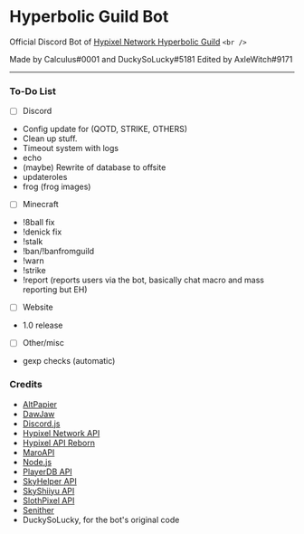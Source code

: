 # Hyperbolic Guild Bot

Official Discord Bot of [Hypixel Network Hyperbolic Guild](https://discord.gg/hyperbolic) `<br />`

Made by Calculus#0001 and DuckySoLucky#5181 Edited by AxleWitch#9171

<hr>

### To-Do List

- [ ] Discord
- Config update for (QOTD, STRIKE, OTHERS)
- Clean up stuff.
- Timeout system with logs
- echo
- (maybe) Rewrite of database to offsite
- updateroles
- frog (frog images)
- [ ] Minecraft
- !8ball fix
- !denick fix
- !stalk
- !ban/!banfromguild
- !warn
- !strike
- !report (reports users via the bot, basically chat macro and mass reporting but EH)

- [ ] Website
- 1.0 release

- [ ] Other/misc
- gexp checks (automatic)

### Credits

- [AltPapier](https://github.com/Altpapier/hypixel-discord-guild-bridge)
- [DawJaw](https://dawjaw.net/jacobs)
- [Discord.js](https://discord.js.org/)
- [Hypixel Network API](http://api.hypixel.net/)
- [Hypixel API Reborn](https://hypixel.stavzdev.me/#/)
- [MaroAPI](https://github.com/zt3h)
- [Node.js](https://nodejs.org/)
- [PlayerDB API](https://playerdb.co/)
- [SkyHelper API](https://github.com/Altpapier/SkyHelperAPI)
- [SkyShiiyu API](https://github.com/SkyCryptWebsite/SkyCrypt)
- [SlothPixel API](https://github.com/slothpixel)
- [Senither](https://github.com/Senither)
- DuckySoLucky, for the bot's original code
